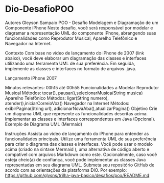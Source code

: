# Dio-DesafioPOO

Autores
Gleyson Sampaio
POO - Desafio
Modelagem e Diagramação de um Componente iPhone
Neste desafio, você será responsável por modelar e diagramar a representação UML do componente iPhone, abrangendo suas funcionalidades como Reprodutor Musical, Aparelho Telefônico e Navegador na Internet.

Contexto
Com base no vídeo de lançamento do iPhone de 2007 (link abaixo), você deve elaborar um diagramação das classes e interfaces utilizando uma ferramenta UML de sua preferência. Em seguida, implemente as classes e interfaces no formato de arquivos .java.

Lançamento iPhone 2007

Minutos relevantes: 00h15 até 00h55
Funcionalidades a Modelar
Reprodutor Musical
Métodos: tocar(), pausar(),selecionarMusica(String musica)
Aparelho Telefônico
Métodos: ligar(String numero), atender(),iniciarCorreioVoz()
Navegador na Internet
Métodos: exibirPagina(String url), adicionarNovaAba(),atualizarPagina()
Objetivo
Crie um diagrama UML que represente as funcionalidades descritas acima.
Implementar as classes e interfaces correspondentes em Java (Opcional).
Exemplo de Diagrama UML (Mermaid)

Instruções
Assista ao vídeo de lançamento do iPhone para entender as funcionalidades principais.
Utilize uma ferramenta UML de sua preferência para criar o diagrama das classes e interfaces. Você pode usar o modelo acima (criado na sintaxe Mermaid ), uma alternativa de código aberto e compatível com arquivos Markdown como este.
Opcionalmente, caso você esteja cheio(a) de confiança, você pode implementar as classes Java representadas em seu diagrama UML.
Submeta seu repositório GitHub de acordo com as orientações da plataforma DIO. Por exemplo:
https://github.com/glysns/trilha-java-basico/desafios/poo/README.md

